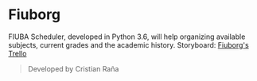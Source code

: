 # Fiuborg
FIUBA Scheduler, developed in Python 3.6, will help organizing available subjects, current grades and the academic history.
Storyboard: [Fiuborg's Trello](https://trello.com/b/iGxzabai/fiuborg)

> Developed by Cristian Raña
